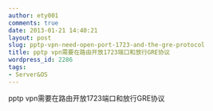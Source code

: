 ```yaml
---
author: ety001
comments: true
date: 2013-01-21 14:40:21
layout: post
slug: pptp-vpn-need-open-port-1723-and-the-gre-protocol
title: pptp vpn需要在路由开放1723端口和放行GRE协议
wordpress_id: 2286
tags:
- Server&OS
---
```


pptp vpn需要在路由开放1723端口和放行GRE协议

